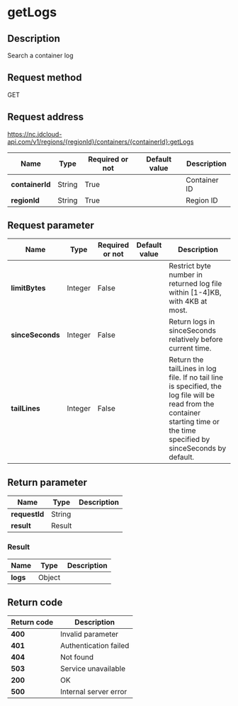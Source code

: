 # getLogs


## Description
Search a container log


## Request method
GET

## Request address
https://nc.jdcloud-api.com/v1/regions/{regionId}/containers/{containerId}:getLogs

|Name|Type|Required or not|Default value|Description|
|---|---|---|---|---|
|**containerId**|String|True||Container ID|
|**regionId**|String|True||Region ID|

## Request parameter
|Name|Type|Required or not|Default value|Description|
|---|---|---|---|---|
|**limitBytes**|Integer|False||Restrict byte number in returned log file within [1-4]KB, with 4KB at most.<br>|
|**sinceSeconds**|Integer|False||Return logs in sinceSeconds relatively before current time.<br>|
|**tailLines**|Integer|False||Return the tailLines in log file. If no tail line is specified, the log file will be read from the container starting time or the time specified by sinceSeconds by default.<br>|


## Return parameter
|Name|Type|Description|
|---|---|---|
|**requestId**|String||
|**result**|Result||


### Result
|Name|Type|Description|
|---|---|---|
|**logs**|Object||

## Return code
|Return code|Description|
|---|---|
|**400**|Invalid parameter|
|**401**|Authentication failed|
|**404**|Not found|
|**503**|Service unavailable|
|**200**|OK|
|**500**|Internal server error|

